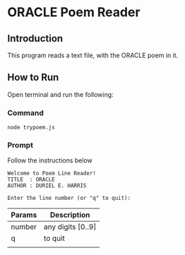 # ORACLE Poem Reader

## Introduction

This program reads a text file, with the ORACLE poem in it.

## How to Run

Open terminal and run the following:

### Command
```
node trypoem.js 
```

### Prompt

Follow the instructions below
```
Welcome to Poem Line Reader!
TITLE  : ORACLE
AUTHOR : DURIEL E. HARRIS

Enter the line number (or "q" to quit): 
```

| Params | Description |
| -------- | ------- |
| number | any digits [0..9]|
| q | to quit |
| | |